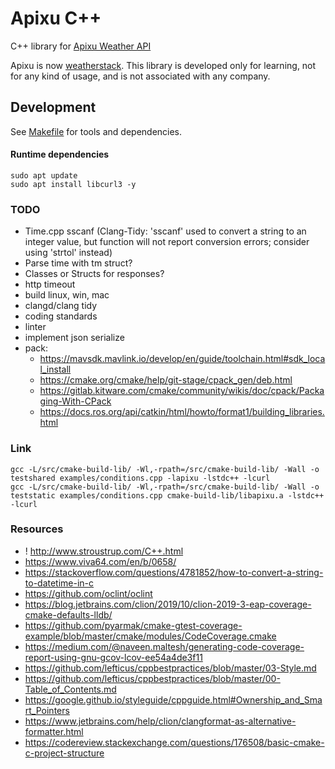 # Apixu C++

C++ library for [Apixu Weather API](https://www.apixu.com/api.aspx)

Apixu is now [weatherstack](https://weatherstack.com/). This library is developed only for learning, not for any kind of usage, and is not associated with any company.

## Development

See [Makefile](Makefile) for tools and dependencies.

#### Runtime dependencies
```
sudo apt update
sudo apt install libcurl3 -y
```

### TODO
- Time.cpp sscanf (Clang-Tidy: 'sscanf' used to convert a string to an integer value, but function will not report conversion errors; consider using 'strtol' instead)
- Parse time with tm struct?
- Classes or Structs for responses?
- http timeout
- build linux, win, mac
- clangd/clang tidy
- coding standards
- linter
- implement json serialize
- pack:
    - https://mavsdk.mavlink.io/develop/en/guide/toolchain.html#sdk_local_install
    - https://cmake.org/cmake/help/git-stage/cpack_gen/deb.html
    - https://gitlab.kitware.com/cmake/community/wikis/doc/cpack/Packaging-With-CPack
    - https://docs.ros.org/api/catkin/html/howto/format1/building_libraries.html

### Link
```
gcc -L/src/cmake-build-lib/ -Wl,-rpath=/src/cmake-build-lib/ -Wall -o testshared examples/conditions.cpp -lapixu -lstdc++ -lcurl
gcc -L/src/cmake-build-lib/ -Wl,-rpath=/src/cmake-build-lib/ -Wall -o teststatic examples/conditions.cpp cmake-build-lib/libapixu.a -lstdc++ -lcurl
```

### Resources
- ! http://www.stroustrup.com/C++.html
- https://www.viva64.com/en/b/0658/
- https://stackoverflow.com/questions/4781852/how-to-convert-a-string-to-datetime-in-c
- https://github.com/oclint/oclint
- https://blog.jetbrains.com/clion/2019/10/clion-2019-3-eap-coverage-cmake-defaults-lldb/
- https://github.com/pyarmak/cmake-gtest-coverage-example/blob/master/cmake/modules/CodeCoverage.cmake
- https://medium.com/@naveen.maltesh/generating-code-coverage-report-using-gnu-gcov-lcov-ee54a4de3f11
- https://github.com/lefticus/cppbestpractices/blob/master/03-Style.md
- https://github.com/lefticus/cppbestpractices/blob/master/00-Table_of_Contents.md
- https://google.github.io/styleguide/cppguide.html#Ownership_and_Smart_Pointers
- https://www.jetbrains.com/help/clion/clangformat-as-alternative-formatter.html
- https://codereview.stackexchange.com/questions/176508/basic-cmake-c-project-structure
